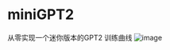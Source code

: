 # miniGPT2
从零实现一个迷你版本的GPT2
训练曲线
![image](https://github.com/user-attachments/assets/16ff2f30-4c15-4b69-92d6-656efd1fc5cf)

